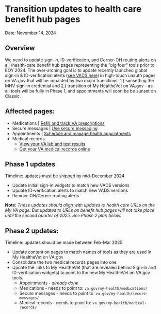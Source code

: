 # Transition updates to health care benefit hub pages 
Date: November 14, 2024

## Overview
We need to update sign-in, ID-verification, and Cerner-OH routing alerts on all /health-care benefit hub pages representing the "big four" tools prior to EOY 2024. The over-arching goal is to update recently launched global sign-in & ID-verification alerts ([see VADS here](https://design.va.gov/components/alert/alert-sign-in/)) in high-touch unauth pages on VA.gov that will be impacted by two major transitions: 1.) sunsetting the MHV sign-in credential and 2.) transition of My HealtheVet on VA.gov - as all tools will be fully in Phase 1, and appointments will soon be be sunset on Classic.

## Affected pages: 
* Medications | [Refill and track VA prescriptions](https://staging.va.gov/health-care/refill-track-prescriptions/)
* Secure messages | [Use secure messaging](https://www.va.gov/health-care/secure-messaging/)
* Appointments | [Schedule and manage health appointments](https://www.va.gov/health-care/schedule-view-va-appointments/)
* Medical records
  * [View your VA lab and test results](https://www.va.gov/health-care/view-test-and-lab-results/)
  * [Get your VA medical records online](https://www.va.gov/health-care/get-medical-records/)

## Phase 1 updates
Timeline: updates must be shipped by mid-December 2024

* Update initial sign-in widgets to match new VADS versions
* Update ID-verification alerts to match new VADS versions
* Remove OH/Cerner routing alerts

**Note:** _These updates should align with updates to health care URLs on the My VA page. But updates to URLs on benefit hub pages will not take place until the second quarter of 2025. See Phase 2 plan below._

## Phase 2 updates: 
Timeline: updates should be made between Feb-Mar 2025

* Update content on pages to match names of tools as they are used in My HealtheVet on VA.gov
* Consolidate the two medical records pages into one
* Update the links to My HealtheVet (that are revealed behind Sign-in and ID-verification widgets) to point to the new My HealtheVet on VA.gov tools.
  * Appointments - _already done_
  * Medications - needs to point to: `va.gov/my-health/medications/`
  * Secure messages - needs to point to: `va.gov/my-health/secure-messages/`
  * Medical records - needs to point to: `va.gov/my-health/medical-records/`
 

